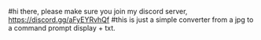 #hi there, please make sure you join my discord server, https://discord.gg/aFyEYRvhQf
#this is just a simple converter from a jpg to a command prompt display + txt.
